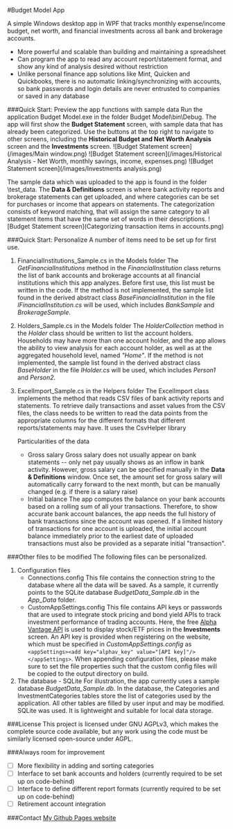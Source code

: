 #Budget Model App

A simple Windows desktop app in WPF that tracks monthly expense/income budget, net worth, and financial investments across all bank and brokerage accounts.  

- More powerful and scalable than building and maintaining a spreadsheet
- Can program the app to read any account report/statement format, and show any kind of analysis desired without restriction
- Unlike personal finance app solutions like Mint, Quicken and Quickbooks, there is no automatic linking/synchronizing with accounts, so bank passwords and login details are never entrusted to companies or saved in any database

###Quick Start: Preview the app functions with sample data
Run the application Budget Model.exe in the folder Budget Model\bin\Debug\. The app will first show the **Budget Statement** screen, with sample data that has already been categorized. Use the buttons at the top right to navigate to other screens, including the **Historical Budget and Net Worth Analysis** screen and the **Investments** screen.
![Budget Statement screen](/images/Main window.png)
![Budget Statement screen](/images/Historical Analysis - Net Worth, monthly savings, income, expenses.png)
![Budget Statement screen](/images/Investments analysis.png)

The sample data which was uploaded to the app is found in the folder \test_data.  The **Data & Definitions** screen is where bank activity reports and brokerage statements can get uploaded, and where categories can be set for purchases or income that appears on statements.  The categorization consists of keyword matching, that will assign the same category to all statement items that have the same set of words in their descriptions.
![Budget Statement screen](Categorizing transaction items in accounts.png)

###Quick Start: Personalize 
A number of items need to be set up for first use.
1. FinancialInstitutions_Sample.cs in the Models folder
	The *GetFinancialInstitutions* method in the *FinancialInstitution* class returns the list of bank accounts and brokerage accounts at all financial institutions which this app analyzes. Before first use, this list must be written in the code.  If the method is not implemented, the sample list found in the derived abstract class *BaseFinancialInstitution* in the file  *IFinancialInstitution.cs* will be used, which includes *BankSample* and *BrokerageSample*. 
2. Holders_Sample.cs in the Models folder
	The *HolderCollection* method in the *Holder* class should be written to list the account holders.  Households may have more than one account holder, and the app allows the ability to view analysis for each account holder, as well as at the aggregated household level, named *"Home"*.  If the method is not implemented, the sample list found in the derived abstract class *BaseHolder* in the file  *IHolder.cs* will be used, which includes *Person1* and *Person2*. 
3. ExcelImport_Sample.cs in the Helpers folder
	The ExcelImport class implements the method that reads CSV files of bank activity reports and statements.  To retrieve daily transactions and asset values from the CSV files, the class needs to be written to read the data points from the appropriate columns for the different formats that different reports/statements may have.  It uses the CsvHelper library

	Particularities of the data
	- Gross salary
		Gross salary does not usually appear on bank statements -- only net pay usually shows as an inflow in bank activity. However, gross salary can be specified manually in the **Data & Definitions** window.  Once set, the amount set for gross salary will automatically carry forward to the next month, but can be manually changed (e.g. if there is a salary raise)
	- Initial balance
		The app computes the balance on your bank accounts based on a rolling sum of all your transactions.  Therefore, to show accurate bank account balances, the app needs the full history of bank transactions since the account was opened.  If a limited history of transactions for one account is uploaded, the initial account balance immediately prior to the earliest date of uploaded transactions must also be provided as a separate initial "transaction".

###Other files to be modified
The following files can be personalized.

1. Configuration files
	- Connections.config
		This file contains the connection string to the database where all the data will be saved.  As a sample, it currently points to the SQLite database *BudgetData_Sample.db* in the *App_Data* folder.
	- CustomAppSettings.config
		This file contains API keys or passwords that are used to integrate stock pricing and bond yield APIs to track investment performance of trading accounts.  Here, the free [Alpha Vantage API](https://www.alphavantage.co/) is used to display stock/ETF prices in the **Investments** screen.  An API key is provided when registering on the website, which must be specified in *CustomAppSettings.config* as `<appSettings><add key="alphav_key" value="[API key]"/></appSettings>`.
	When appending configuration files, please make sure to set the file properties such that the custom config files will be copied to the output directory on build. 
2. The database - SQLite
	For illustration, the app currently uses a sample database *BudgetData_Sample.db*.  In the database, the Categories and InvestmentCategories tables store the list of categories used by the application.  All other tables are filled by user input and may be modified. SQLite was used. It is lightweight and suitable for local data storage.
	
###License
This project is licensed under GNU AGPLv3, which makes the complete source code available, but any work using the code must be similarly licensed open-source under AGPL.

###Always room for improvement
- [ ] More flexibility in adding and sorting categories
- [ ] Interface to set bank accounts and holders (currently required to be set up on code-behind)
- [ ] Interface to define different report formats (currently required to be set up on code-behind)
- [ ] Retirement account integration

###Contact
[My Github Pages website](https://sharonchoong.github.io/)